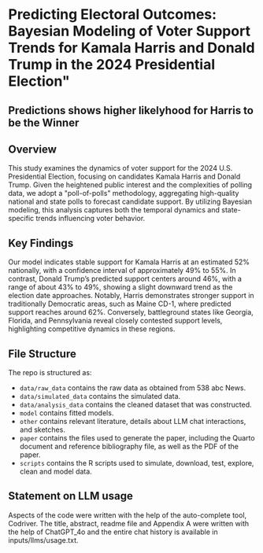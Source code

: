 # Predicting Electoral Outcomes: Bayesian Modeling of Voter Support Trends for Kamala Harris and Donald Trump in the 2024 Presidential Election"
## Predictions shows higher likelyhood for Harris to be the Winner

## Overview
This study examines the dynamics of voter support for the 2024 U.S. Presidential Election, focusing on candidates Kamala Harris and Donald Trump. Given the heightened public interest and the complexities of polling data, we adopt a "poll-of-polls" methodology, aggregating high-quality national and state polls to forecast candidate support. By utilizing Bayesian modeling, this analysis captures both the temporal dynamics and state-specific trends influencing voter behavior.

## Key Findings
Our model indicates stable support for Kamala Harris at an estimated 52% nationally, with a confidence interval of approximately 49% to 55%. In contrast, Donald Trump’s predicted support centers around 46%, with a range of about 43% to 49%, showing a slight downward trend as the election date approaches. Notably, Harris demonstrates stronger support in traditionally Democratic areas, such as Maine CD-1, where predicted support reaches around 62%. Conversely, battleground states like Georgia, Florida, and Pennsylvania reveal closely contested support levels, highlighting competitive dynamics in these regions.

## File Structure

The repo is structured as:

-   `data/raw_data` contains the raw data as obtained from 538 abc News.
-   `data/simulated_data` contains the simulated data.
-   `data/analysis_data` contains the cleaned dataset that was constructed.
-   `model` contains fitted models. 
-   `other` contains relevant literature, details about LLM chat interactions, and sketches.
-   `paper` contains the files used to generate the paper, including the Quarto document and reference bibliography file, as well as the PDF of the paper. 
-   `scripts` contains the R scripts used to simulate, download, test, explore, clean and model data.


## Statement on LLM usage

Aspects of the code were written with the help of the auto-complete tool, Codriver. The title, abstract, readme file and Appendix A were written with the help of ChatGPT_4o and the entire chat history is available in inputs/llms/usage.txt.
